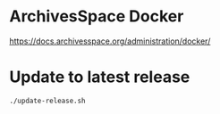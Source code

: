 # ArchivesSpace Docker

https://docs.archivesspace.org/administration/docker/

# Update to latest release
```bash
./update-release.sh
```